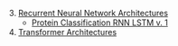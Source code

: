 3. [Recurrent Neural Network Architectures](https://colab.research.google.com/drive/14H0VGZBB-xsDYAJ6Kk2eR2DysUtgDZvf)
    - [Protein Classification RNN LSTM v. 1](https://colab.research.google.com/drive/1fxYDhoIug6TauXP0duXUrPKrbFqtJAyX)
4. [Transformer Architectures](https://colab.research.google.com/drive/1Vr8H-mmjdL1OJR1Vs5g5vEZgZCbNW0Ms)
